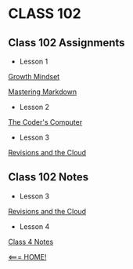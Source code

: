 # CLASS 102

## Class 102 Assignments

- Lesson 1

[Growth Mindset](102_a_1.md)


[Mastering Markdown](102_a_2.md) 


- Lesson 2

[The Coder's Computer](102_a_3.md)

- Lesson 3 

[Revisions and the Cloud](102_a_4.md)

## Class 102 Notes

- Lesson 3

[Revisions and the Cloud](102_class_3_notes.md)

- Lesson 4

[Class 4 Notes](102_class_4_notes.md)


[<=== HOME!](README.md)
